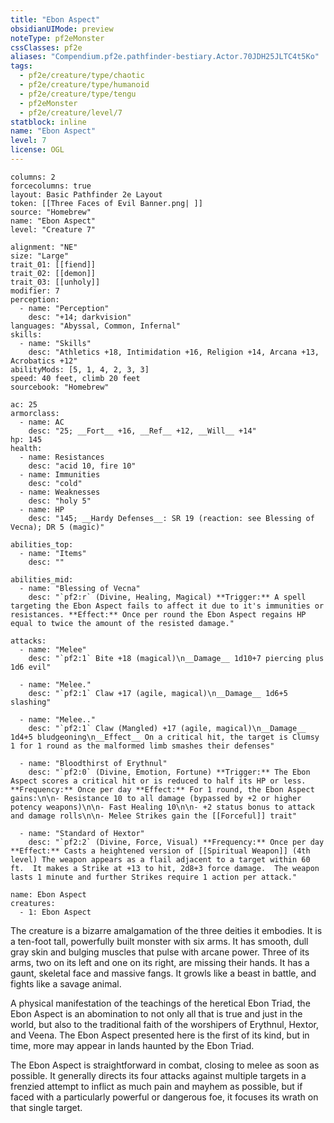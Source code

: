 ```yaml
---
title: "Ebon Aspect"
obsidianUIMode: preview
noteType: pf2eMonster
cssClasses: pf2e
aliases: "Compendium.pf2e.pathfinder-bestiary.Actor.70JDH25JLTC4t5Ko" 
tags:
  - pf2e/creature/type/chaotic
  - pf2e/creature/type/humanoid
  - pf2e/creature/type/tengu
  - pf2eMonster
  - pf2e/creature/level/7
statblock: inline
name: "Ebon Aspect"
level: 7
license: OGL
---
```


```statblock
columns: 2
forcecolumns: true
layout: Basic Pathfinder 2e Layout
token: [[Three Faces of Evil Banner.png| ]]
source: "Homebrew"
name: "Ebon Aspect"
level: "Creature 7"

alignment: "NE"
size: "Large"
trait_01: [[fiend]]
trait_02: [[demon]]
trait_03: [[unholy]]
modifier: 7
perception:
  - name: "Perception"
    desc: "+14; darkvision"
languages: "Abyssal, Common, Infernal"
skills:
  - name: "Skills"
    desc: "Athletics +18, Intimidation +16, Religion +14, Arcana +13, Acrobatics +12"
abilityMods: [5, 1, 4, 2, 3, 3]
speed: 40 feet, climb 20 feet
sourcebook: "Homebrew"

ac: 25
armorclass:
  - name: AC
    desc: "25; __Fort__ +16, __Ref__ +12, __Will__ +14"
hp: 145
health:
  - name: Resistances
    desc: "acid 10, fire 10"
  - name: Immunities
    desc: "cold"
  - name: Weaknesses
    desc: "holy 5"
  - name: HP
    desc: "145; __Hardy Defenses__: SR 19 (reaction: see Blessing of Vecna); DR 5 (magic)"

abilities_top:
  - name: "Items"
    desc: ""

abilities_mid:
  - name: "Blessing of Vecna"
    desc: "`pf2:r` (Divine, Healing, Magical) **Trigger:** A spell targeting the Ebon Aspect fails to affect it due to it's immunities or resistances. **Effect:** Once per round the Ebon Aspect regains HP equal to twice the amount of the resisted damage."

attacks:
  - name: "Melee"
    desc: "`pf2:1` Bite +18 (magical)\n__Damage__ 1d10+7 piercing plus 1d6 evil"

  - name: "Melee."
    desc: "`pf2:1` Claw +17 (agile, magical)\n__Damage__ 1d6+5 slashing"

  - name: "Melee.."
    desc: "`pf2:1` Claw (Mangled) +17 (agile, magical)\n__Damage__ 1d4+5 bludgeoning\n__Effect__ On a critical hit, the target is Clumsy 1 for 1 round as the malformed limb smashes their defenses"

  - name: "Bloodthirst of Erythnul"
    desc: "`pf2:0` (Divine, Emotion, Fortune) **Trigger:** The Ebon Aspect scores a critical hit or is reduced to half its HP or less. **Frequency:** Once per day **Effect:** For 1 round, the Ebon Aspect gains:\n\n- Resistance 10 to all damage (bypassed by +2 or higher potency weapons)\n\n- Fast Healing 10\n\n- +2 status bonus to attack and damage rolls\n\n- Melee Strikes gain the [[Forceful]] trait"

  - name: "Standard of Hextor"
    desc: "`pf2:2` (Divine, Force, Visual) **Frequency:** Once per day **Effect:** Casts a heightened version of [[Spiritual Weapon]] (4th level) The weapon appears as a flail adjacent to a target within 60 ft.  It makes a Strike at +13 to hit, 2d8+3 force damage.  The weapon lasts 1 minute and further Strikes require 1 action per attack."
```

```encounter-table
name: Ebon Aspect
creatures:
  - 1: Ebon Aspect
```

The creature is a bizarre amalgamation of the three deities it embodies. It is a ten-foot tall, powerfully built monster with six arms. It has smooth, dull gray skin and bulging muscles that pulse with arcane power. Three of its arms, two on its left and one on its right, are missing their hands. It has a gaunt, skeletal face and massive fangs. It growls like а beast in battle, and fights like а savage animal.

А physical manifestation of the teachings of the heretical Ebon Triad, the Ebon Aspect is an abomination to not only all that is true and just in the world, but also to the traditional faith of the worshipers of Erythnul, Hextor, and Veena. The Ebon Aspect presented here is the first of its kind, but in time, more may appear in lands haunted by the Ebon Triad.

The Ebon Aspect is straightforward in combat, closing to melee as soon as possible. It generally directs its four attacks against multiple targets in a frenzied attempt to inflict as much pain and mayhem as possible, but if faced with a particularly powerful or dangerous foe, it focuses its wrath on that single target.

